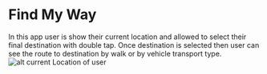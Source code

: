# Find My Way
 In this app user is show their current location and allowed to select their final destination with double tap. Once destination is
 selected then user can see the route to destination by walk or by vehicle transport type.
![alt current Location of user](https://github.com/prana-magar/FindWay_-Prakash_C0773839/blob/master/FindWay_Prakash_C0773839/Snapshots/user_location.png?raw=true)
